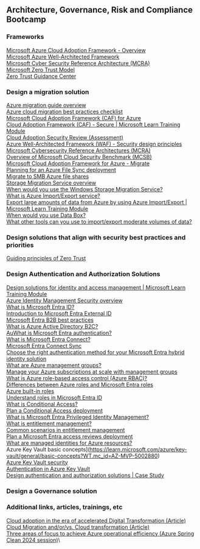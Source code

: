 ## Architecture, Governance, Risk and Compliance Bootcamp
### Frameworks
[Microsoft Azure Cloud Adoption Framework - Overview](https://docs.microsoft.com/azure/cloud-adoption-framework/overview?WT.mc_id=AZ-MVP-5002880)\
[Microsoft Azure Well-Architected Framework](https://learn.microsoft.com/azure/well-architected/?WT.mc_id=AZ-MVP-5002880)\
[Microsoft Cyber Security Reference Architecture (MCRA)](https://learn.microsoft.com/security/adoption/mcra?WT.mc_id=AZ-MVP-5002880)\
[Microsoft Zero Trust Model](https://www.microsoft.com/security/business/zero-trust?WT.mc_id=AZ-MVP-5002880)\
[Zero Trust Guidance Center](https://learn.microsoft.com/security/zero-trust/zero-trust-overview?WT.mc_id=AZ-MVP-5002880)
### Design a migration solution
[Azure migration guide overview](https://learn.microsoft.com/en-us/azure/cloud-adoption-framework/migrate/?WT.mc_id=AZ-MVP-5002880)\
[Azure cloud migration best practices checklist](https://learn.microsoft.com/en-us/azure/cloud-adoption-framework/migrate/?WT.mc_id=AZ-MVP-5002880)\
[Microsoft Cloud Adoption Framework (CAF) for Azure](https://learn.microsoft.com/en-us/training/modules/microsoft-cloud-adoption-framework-for-azure/?WT.mc_id=AZ-MVP-5002880)\
[Cloud Adoption Framework (CAF) - Secure | Microsoft Learn Training Module](https://learn.microsoft.com/azure/cloud-adoption-framework/secure?WT.mc_id=AZ-MVP-5002880)\
[Cloud Adoption Security Review (Assessment)](https://learn.microsoft.com/assessments/93dfb79b-71af-404d-897e-3928ecfb92b1/?WT.mc_id=AZ-MVP-5002880)\
[Azure Well-Architected Framework (WAF) - Security design principles](https://learn.microsoft.com/en-us/azure/well-architected/security/principles?WT.mc_id=AZ-MVP-5002880)\
[Microsoft Cybersecurity Reference Architectures (MCRA)](https://learn.microsoft.com/security/adoption/mcra?WT.mc_id=AZ-MVP-5002880)\
[Overview of Microsoft Cloud Security Benchmark (MCSB)](https://learn.microsoft.com/security/benchmark/azure/introduction?WT.mc_id=AZ-MVP-5002880)\
[Microsoft Cloud Adoption Framework for Azure - Migrate](https://learn.microsoft.com/azure/cloud-adoption-framework/migrate?WT.mc_id=AZ-MVP-500288)\
[Planning for an Azure File Sync deployment](https://learn.microsoft.com/azure/storage/file-sync/file-sync-planning?WT.mc_id=AZ-MVP-5002880)\
[Migrate to SMB Azure file shares](https://learn.microsoft.com/azure/storage/files/storage-files-migration-overview?WT.mc_id=AZ-MVP-5002880)\
[Storage Migration Service overview](https://docs.microsoft.com/windows-server/storage/storage-migration-service/overview?WT.mc_id=AZ-MVP-5002880)\
[When would you use the Windows Storage Migration Service?](https://learn.microsoft.com/windows-server/storage/storage-migration-service/overview?WT.mc_id=AZ-MVP-5002880)\
[What is Azure Import/Export service?](https://learn.microsoft.com/azure/import-export/storage-import-export-service?WT.mc_id=AZ-MVP-5002880)\
[Export large amounts of data from Azure by using Azure Import/Export | Microsoft Learn Training Module](https://docs.microsoft.com/learn/modules/export-data-with-azure-import-export/?WT.mc_id=AZ-MVP-5002880)\
[When would you use Data Box?](https://learn.microsoft.com/azure/databox/data-box-overview/?WT.mc_id=AZ-MVP-5002880)\
[What other tools can you use to import/export moderate volumes of data?](https://learn.microsoft.com/azure/storage/common/storage-use-azcopy-v10/?WT.mc_id=AZ-MVP-5002880)
### Design solutions that align with security best practices and priorities
[Guiding principles of Zero Trust](https://learn.microsoft.com/azure/security/fundamentals/zero-trust?WT.mc_id=AZ-MVP-5002880#guiding-principles-of-zero-trust)
### Design Authentication and Authorization Solutions
[Design solutions for identity and access management | Microsoft Learn Training Module](https://learn.microsoft.com/training/modules/design-solutions-identity-access-management/?WT.mc_id=AZ-MVP-5002880)\
[Azure Identity Management Security overview](https://docs.microsoft.com/azure/security/fundamentals/identity-management-overview?WT.mc_id=AZ-MVP-5002880)\
[What is Microsoft Entra ID?](https://learn.microsoft.com/entra/fundamentals/whatis?WT.mc_id=AZ-MVP-5002880)\
[Introduction to Microsoft Entra External ID](https://learn.microsoft.com/entra/external-id/external-identities-overview?WT.mc_id=AZ-MVP-5002880)\
[Microsoft Entra B2B best practices](https://learn.microsoft.com/entra/external-id/b2b-fundamentals?WT.mc_id=AZ-MVP-5002880)\
[What is Azure Active Directory B2C?](https://learn.microsoft.com/azure/active-directory-b2c/overview?WT.mc_id=AZ-MVP-5002880)\
[AuWhat is Microsoft Entra authentication?](hhttps://learn.microsoft.com/entra/identity/authentication/overview-authentication?WT.mc_id=AZ-MVP-5002880)\
[What is Microsoft Entra Connect?](https://learn.microsoft.com/entra/identity/hybrid/connect/whatis-azure-ad-connect?WT.mc_id=AZ-MVP-5002880)\
[Microsoft Entra Connect Sync](https://learn.microsoft.com/entra/identity/hybrid/connect/how-to-connect-sync-whatis?WT.mc_id=AZ-MVP-5002880)\
[Choose the right authentication method for your Microsoft Entra hybrid identity solution](https://learn.microsoft.com/entra/identity/hybrid/connect/choose-ad-authn?WT.mc_id=AZ-MVP-5002880)\
[What are Azure management groups?](https://learn.microsoft.com/azure/governance/management-groups/overview?WT.mc_id=AZ-MVP-5002880)\
[Manage your Azure subscriptions at scale with management groups](https://learn.microsoft.com/azure/governance/management-groups/manage?WT.mc_id=AZ-MVP-5002880)\
[What is Azure role-based access control (Azure RBAC)?](https://learn.microsoft.com/azure/role-based-access-control/overview?WT.mc_id=AZ-MVP-5002880)\
[Differences between Azure roles and Microsoft Entra roles](https://learn.microsoft.com/azure/role-based-access-control/rbac-and-directory-admin-roles?WT.mc_id=AZ-MVP-5002880#differences-between-azure-roles-and-microsoft-entra-roles)\
[Azure built-in roles](https://learn.microsoft.com/azure/role-based-access-control/built-in-roles?WT.mc_id=AZ-MVP-5002880)\
[Understand roles in Microsoft Entra ID](https://learn.microsoft.com/entra/identity/role-based-access-control/concept-understand-roles?WT.mc_id=AZ-MVP-5002880)\
[What is Conditional Access?](https://learn.microsoft.com/entra/identity/conditional-access/overview?WT.mc_id=AZ-MVP-5002880)\
[Plan a Conditional Access deployment](https://learn.microsoft.com/entra/identity/conditional-access/plan-conditional-access?WT.mc_id=AZ-MVP-5002880)\
[What is Microsoft Entra Privileged Identity Management?](https://learn.microsoft.com/entra/id-governance/privileged-identity-management/pim-configure?WT.mc_id=AZ-MVP-5002880)\
[What is entitlement management?](https://learn.microsoft.com/entra/id-governance/entitlement-management-overview?WT.mc_id=AZ-MVP-5002880)\
[Common scenarios in entitlement management](https://learn.microsoft.com/entra/id-governance/entitlement-management-scenarios?WT.mc_id=AZ-MVP-5002880)\
[Plan a Microsoft Entra access reviews deployment](https://learn.microsoft.com/entra/id-governance/deploy-access-reviews?WT.mc_id=AZ-MVP-5002880)\
[What are managed identities for Azure resources?](https://learn.microsoft.com/entra/identity/managed-identities-azure-resources/overview?WT.mc_id=AZ-MVP-5002880)\
Azure Key Vault basic concepts](https://learn.microsoft.com/azure/key-vault/general/basic-concepts?WT.mc_id=AZ-MVP-5002880)\
[Azure Key Vault security](https://learn.microsoft.com/azure/key-vault/general/security-features?WT.mc_id=AZ-MVP-5002880)\
[Authentication in Azure Key Vault](https://learn.microsoft.com/azure/key-vault/general/authentication?WT.mc_id=AZ-MVP-5002880)\
[Design authentication and authorization solutions | Case Study](https://microsoftlearning.github.io/AZ-305-DesigningMicrosoftAzureInfrastructureSolutions/Instructions/CaseStudy/07-Access.html?WT.mc_id=AZ-MVP-5002880)
### Design a Governance solution

### Additional links, articles, trainings, etc
[Cloud adoption in the era of accelerated Digital Transformation (Article)](https://www.ituziast.com/index.php/2020/04/17/cloud-adoption-in-the-era-of-accelerated-digital-transformation-part-1/)\
[Cloud Migration and/or/vs. Cloud transformation (Article)](https://www.ituziast.com/index.php/2023/10/26/cloud-migration-and-or-vs-cloud-transformation/)\
[Three areas of focus to achieve Azure operational efficiency (Azure Spring Clean 2024 session)](https://www.youtube.com/watch?v=chfhIdXKrKg)\